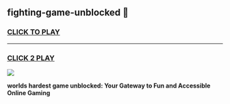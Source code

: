 
## fighting-game-unblocked 👋
<h3>
<a href="https://premium.freeplayer.one?title=fighting-game-unblocked&ref=14F">CLICK TO PLAY</a></h3>
<hr>

<h3>
<a href="https://premium.freeplayer.one?title=fighting-game-unblocked&ref=14F">CLICK 2 PLAY</a>
  
</h3>

<a href="https://premium.freeplayer.one?title=fighting-game-unblocked&ref=12F/"><img src="https://clearcache.store/games.png"></a>


**worlds hardest game unblocked: Your Gateway to Fun and Accessible Online Gaming**
